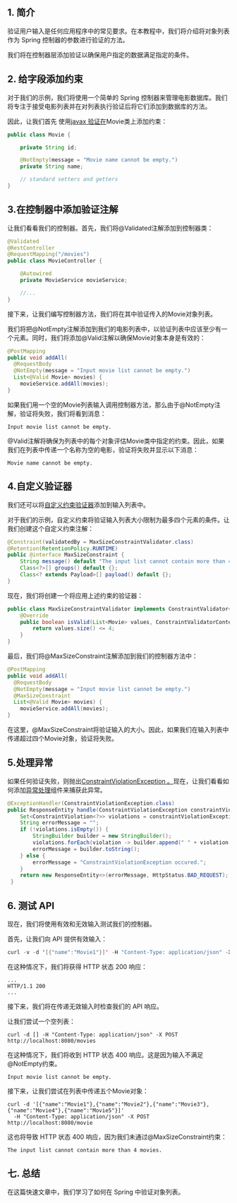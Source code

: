 ## 1. 简介

验证用户输入是任何应用程序中的常见要求。在本教程中，我们将介绍将对象列表作为 Spring 控制器的参数进行验证的方法。

我们将在控制器层添加验证以确保用户指定的数据满足指定的条件。

## 2. 给字段添加约束

对于我们的示例，我们将使用一个简单的 Spring 控制器来管理电影数据库。我们将专注于接受电影列表并在对列表执行验证后将它们添加到数据库的方法。

因此，让我们首先 使用[javax 验证在](https://www.baeldung.com/javax-validation)Movie类上添加约束：

```java
public class Movie {

    private String id;

    @NotEmpty(message = "Movie name cannot be empty.")
    private String name;

    // standard setters and getters
}
```

## 3.在控制器中添加验证注解

让我们看看我们的控制器。首先，我们将@Validated注解添加到控制器类：

```java
@Validated
@RestController
@RequestMapping("/movies")
public class MovieController {

    @Autowired
    private MovieService movieService;

    //...
}
```

接下来，让我们编写控制器方法，我们将在其中验证传入的Movie对象列表。

我们将把@NotEmpty注解添加到我们的电影列表中，以验证列表中应该至少有一个元素。同时，我们将添加@Valid注解以确保Movie对象本身是有效的：

```java
@PostMapping
public void addAll(
  @RequestBody 
  @NotEmpty(message = "Input movie list cannot be empty.")
  List<@Valid Movie> movies) {
    movieService.addAll(movies);
}
```

如果我们用一个空的Movie列表输入调用控制器方法，那么由于@NotEmpty注解，验证将失败，我们将看到消息：

```plaintext
Input movie list cannot be empty.
```

@Valid注解将确保为列表中的每个对象评估Movie类中指定的约束。因此，如果我们在列表中传递一个名称为空的电影，验证将失败并显示以下消息：

```plaintext
Movie name cannot be empty.
```

## 4.自定义验证器

我们还可以将[自定义约束验证器](https://www.baeldung.com/spring-mvc-custom-validator)添加到输入列表中。

对于我们的示例，自定义约束将验证输入列表大小限制为最多四个元素的条件。让我们创建这个自定义约束注解：

```java
@Constraint(validatedBy = MaxSizeConstraintValidator.class)
@Retention(RetentionPolicy.RUNTIME)
public @interface MaxSizeConstraint {
    String message() default "The input list cannot contain more than 4 movies.";
    Class<?>[] groups() default {};
    Class<? extends Payload>[] payload() default {};
}
```

现在，我们将创建一个将应用上述约束的验证器：

```java
public class MaxSizeConstraintValidator implements ConstraintValidator<MaxSizeConstraint, List<Movie>> {
    @Override
    public boolean isValid(List<Movie> values, ConstraintValidatorContext context) {
        return values.size() <= 4;
    }
}
```

最后，我们将@MaxSizeConstraint注解添加到我们的控制器方法中：

```java
@PostMapping
public void addAll(
  @RequestBody
  @NotEmpty(message = "Input movie list cannot be empty.")
  @MaxSizeConstraint
  List<@Valid Movie> movies) {
    movieService.addAll(movies);
}
```

在这里，@MaxSizeConstraint将验证输入的大小。因此，如果我们在输入列表中传递超过四个Movie对象，验证将失败。

## 5.处理异常

如果任何验证失败，则抛出[ConstraintViolationException 。](https://javaee.github.io/javaee-spec/javadocs/javax/validation/ConstraintViolationException.html)现在，让我们看看如何添加[异常处理](https://www.baeldung.com/exception-handling-for-rest-with-spring)组件来捕获此异常。

```java
@ExceptionHandler(ConstraintViolationException.class)
public ResponseEntity handle(ConstraintViolationException constraintViolationException) {
    Set<ConstraintViolation<?>> violations = constraintViolationException.getConstraintViolations();
    String errorMessage = "";
    if (!violations.isEmpty()) {
        StringBuilder builder = new StringBuilder();
        violations.forEach(violation -> builder.append(" " + violation.getMessage()));
        errorMessage = builder.toString();
    } else {
        errorMessage = "ConstraintViolationException occured.";
    }
    return new ResponseEntity<>(errorMessage, HttpStatus.BAD_REQUEST);
 }
```

## 6. 测试 API

现在，我们将使用有效和无效输入测试我们的控制器。

首先，让我们向 API 提供有效输入：

```java
curl -v -d '[{"name":"Movie1"}]' -H "Content-Type: application/json" -X POST http://localhost:8080/movies 
```

在这种情况下，我们将获得 HTTP 状态 200 响应：

```plaintext
...
HTTP/1.1 200
...
```

接下来，我们将在传递无效输入时检查我们的 API 响应。

让我们尝试一个空列表：

```shell
curl -d [] -H "Content-Type: application/json" -X POST http://localhost:8080/movies
```

在这种情况下，我们将收到 HTTP 状态 400 响应。这是因为输入不满足@NotEmpty约束。

```plaintext
Input movie list cannot be empty.
```

接下来，让我们尝试在列表中传递五个Movie对象：

```shell
curl -d '[{"name":"Movie1"},{"name":"Movie2"},{"name":"Movie3"},{"name":"Movie4"},{"name":"Movie5"}]'
  -H "Content-Type: application/json" -X POST http://localhost:8080/movie
```

这也将导致 HTTP 状态 400 响应，因为我们未通过@MaxSizeConstraint约束：

```plaintext
The input list cannot contain more than 4 movies.
```

## 七. 总结

在这篇快速文章中，我们学习了如何在 Spring 中验证对象列表。